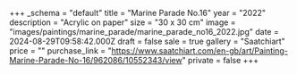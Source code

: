 +++
_schema = "default"
title = "Marine Parade No.16"
year = "2022"
description = "Acrylic on paper"
size = "30 x 30 cm"
image = "images/paintings/marine_parade/marine_parade_no16_2022.jpg"
date = 2024-08-29T09:58:42.000Z
draft = false
sale = true
gallery = "Saatchiart"
price = ""
purchase_link = "https://www.saatchiart.com/en-gb/art/Painting-Marine-Parade-No-16/962086/10552343/view"
private = false
+++
